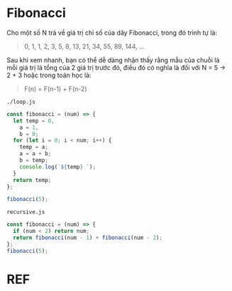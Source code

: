 # Fibonacci

Cho một số N trả về giá trị chỉ số của dãy Fibonacci, trong đó trình tự là:

> 0, 1, 1, 2, 3, 5, 8, 13, 21, 34, 55, 89, 144, ...

Sau khi xem nhanh, bạn có thể dễ dàng nhận thấy rằng mẫu của chuỗi là mỗi giá trị là tổng của 2 giá trị trước đó, điều đó có nghĩa là đối với N = 5 → 2 + 3 hoặc trong toán học là:

> F(n) = F(n-1) + F(n-2)

`./loop.js`

```js
const fibonacci = (num) => {
  let temp = 0,
    a = 1,
    b = 0;
  for (let i = 0; i < num; i++) {
    temp = a;
    a = a + b;
    b = temp;
    console.log(`${temp} `);
  }
  return temp;
};

fibonacci(5);
```

`recursive.js`

```js
const fibonacci = (num) => {
  if (num < 2) return num;
  return fibonacci(num - 1) + fibonacci(num - 2);
};
fibonacci(5);
```

# REF